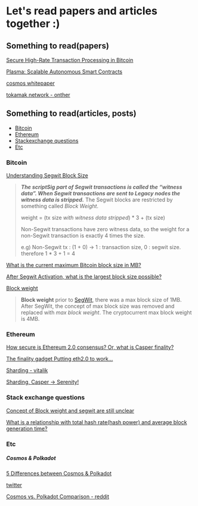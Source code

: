 # Let's read papers and articles together :)

## Something to read(papers)

[Secure High-Rate Transaction Processing in Bitcoin](https://fc15.ifca.ai/preproceedings/paper_30.pdf)

[Plasma:  Scalable Autonomous Smart Contracts](https://plasma.io/plasma.pdf)

[cosmos whitepaper](https://cosmos.network/cosmos-whitepaper.pdf)

[tokamak network - onther](http://tokamak.network/)



## Something to read(articles, posts)

- [Bitcoin](###bitcoin)
- [Ethereum](###ethereum)
- [Stackexchange questions](###stack-exchange-questions)
- [Etc](###etc)

### Bitcoin

[Understanding Segwit Block Size](https://medium.com/@jimmysong/understanding-segwit-block-size-fd901b87c9d4)

> ***The scriptSig part of Segwit transactions is called the “witness data”. When Segwit transactions are sent to Legacy nodes the witness data is stripped.*** The Segwit blocks are restricted by something called *Block Weight*. 
>
> weight = (tx size *with witness data stripped*) * 3 + (tx size)
>
> Non-Segwit transactions have zero witness data, so the weight for a non-Segwit transaction is exactly 4 times the size.
>
> e.g) Non-Segwit tx : (1 + 0) -> 1 : transaction size, 0 : segwit size. therefore 1 * 3 + 1 = 4

[What is the current maximum Bitcoin block size in MB?](https://bitcoin.stackexchange.com/questions/69468/what-is-the-current-maximum-bitcoin-block-size-in-mb)

[After Segwit Activation, what is the largest block size possible?](https://bitcoin.stackexchange.com/questions/54948/after-segwit-activation-what-is-the-largest-block-size-possible)

[Block weight](https://en.bitcoinwiki.org/wiki/Block_weight)

> **Block weight** prior to [SegWit](https://en.bitcoinwiki.org/wiki/SegWit), there was a max block size of 1MB. After SegWit, the concept of max block size was removed and replaced with *max block weight*. The cryptocurrent max block weight is 4MB.

### Ethereum

[How secure is Ethereum 2.0 consensus? Or, what is Casper finality?](https://medium.com/@ralexstokes/how-secure-is-ethereum-2-0-consensus-41523a59f270)

[The finality gadget Putting eth2.0 to work…](https://medium.com/@ralexstokes/the-finality-gadget-2bf608529e50)

[Sharding - vitalik](https://vitalik.ca/files/Ithaca201807_Sharding.pdf)

[Sharding, Casper → Serenity!](https://medium.com/onther-tech/sharding-casper-serenity-e25dec162845)

### Stack exchange questions

[Concept of Block weight and segwit are still unclear](https://bitcoin.stackexchange.com/questions/87970/concept-of-block-weight-and-segwit-are-still-unclear)

[What is a relationship with total hash rate(hash power) and average block generation time?](https://bitcoin.stackexchange.com/questions/87971/what-is-a-relationship-with-total-hash-ratehash-power-and-average-block-genera)

### Etc

##### Cosmos & Polkadot

[5 Differences between Cosmos & Polkadot](https://medium.com/@juliankoh/5-differences-between-cosmos-polkadot-67f09535594b)

[twitter](https://twitter.com/web3jp/status/1113440485698179072?s=19)

[Cosmos vs. Polkadot Comparison - reddit](https://www.reddit.com/r/dot/comments/b8tw3g/cosmos_vs_polkadot_comparison/?utm_source=share&utm_medium=ios_app)